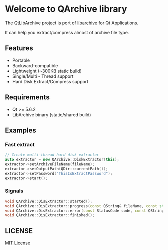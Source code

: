 # Welcome to QArchive library

The QtLibArchive project is port of [libarchive](https://github.com/libarchive/libarchive) for Qt Applications.

It can help you extract/compress almost of archive file type.

## Features

- Portable
- Backward-compatible
- Lightweight (~300KB static build)
- Single/Multi - Thread support
- Hard Disk Extract/Compress support

## Requirements

- Qt >= 5.6.2
- LibArchive binary (static/shared build)

## Examples

### Fast extract

```cpp
// Create multi-thread hard disk extractor
auto extractor = new QArchive::DiskExtractor(this);
extractor->setArchiveFileName(fileName);
extractor->setOutputPath(QDir::currentPath());
extractor->setPassword("ThisIsExtractPassword");
extractor->start();
```

### Signals

```cpp
void QArchive::DisExtractor::started();
void QArchive::DisExtractor::progress(const QString& fileName, const std::size_t current, const std::size_t total);
void QArchive::DisExtractor::error(const StatusCode code, const QString& fileName);
void QArchive::DisExtractor::finished();
```

## LICENSE

[MIT License](https://github.com/HadesD/QtLibArchive/blob/master/LICENSE)

